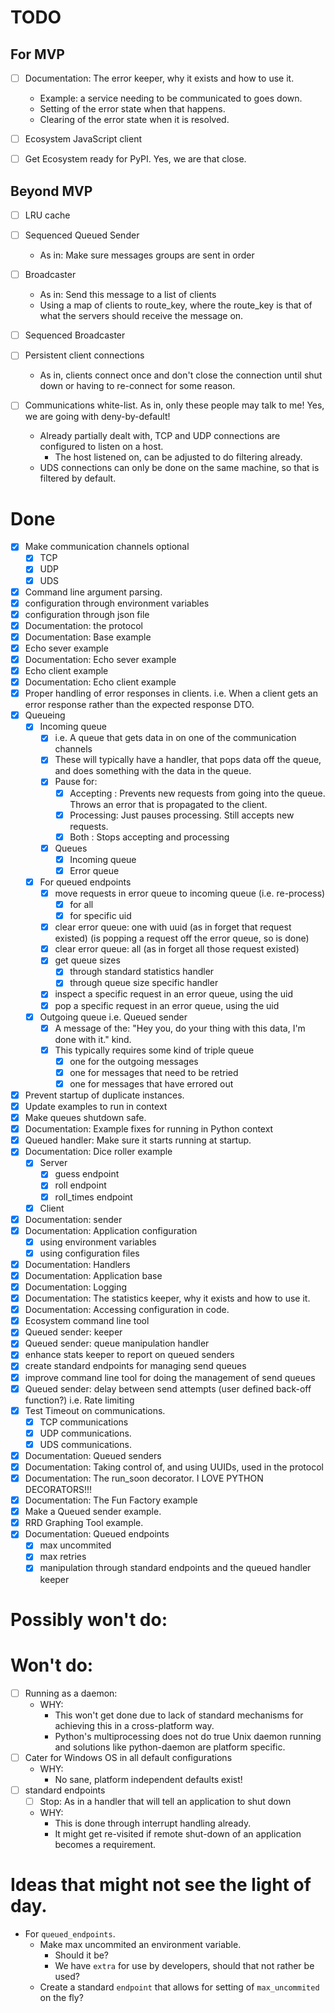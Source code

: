 # TODO

## For MVP
- [ ] Documentation: The error keeper, why it exists and how to use it.
  - Example: a service needing to be communicated to goes down.
  - Setting of the error state when that happens.
  - Clearing of the error state when it is resolved.

- [ ] Ecosystem JavaScript client

- [ ] Get Ecosystem ready for PyPI. Yes, we are that close.

## Beyond MVP
- [ ] LRU cache

- [ ] Sequenced Queued Sender
  - As in: Make sure messages groups are sent in order

- [ ] Broadcaster
  - As in: Send this message to a list of clients
  - Using a map of clients to route_key, where the route_key is that of what the servers should receive the message on.

- [ ] Sequenced Broadcaster

- [ ] Persistent client connections
  - As in, clients connect once and don't close the connection until shut down or having to re-connect for some reason.

- [ ] Communications white-list. As in, only these people may talk to me! Yes, we are going with deny-by-default!
  - Already partially dealt with, TCP and UDP connections are configured to listen on a host.
    - The host listened on, can be adjusted to do filtering already.
  - UDS connections can only be done on the same machine, so that is filtered by default.

# Done
- [X] Make communication channels optional
  - [X] TCP
  - [X] UDP
  - [X] UDS
- [X] Command line argument parsing.
- [X] configuration through environment variables
- [X] configuration through json file
- [X] Documentation: the protocol
- [X] Documentation: Base example
- [X] Echo sever example
- [X] Documentation: Echo sever example
- [X] Echo client example
- [X] Documentation: Echo client example
- [X] Proper handling of error responses in clients. i.e. When a client gets an error response rather than the expected response DTO.
- [X] Queueing
  - [X] Incoming queue
    - [X] i.e. A queue that gets data in on one of the communication channels
    - [X] These will typically have a handler, that pops data off the queue, and does something with the data in the queue.
    - [X] Pause for:
      - [X] Accepting : Prevents new requests from going into the queue. Throws an error that is propagated to the client.
      - [X] Processing: Just pauses processing. Still accepts new requests.
      - [X] Both      : Stops accepting and processing
    - [X] Queues
      - [X] Incoming queue
      - [X] Error queue
  - [X] For queued endpoints
    - [X] move requests in error queue to incoming queue (i.e. re-process)
      - [X] for all
      - [X] for specific uid
    - [X] clear error queue: one with uuid (as in forget that request existed) (is popping a request off the error queue, so is done)
    - [X] clear error queue: all (as in forget all those request existed)
    - [X] get queue sizes
      - [X] through standard statistics handler
      - [X] through queue size specific handler
    - [X] inspect a specific request in an error queue, using the uid
    - [X] pop a specific request in an error queue, using the uid
  - [X] Outgoing queue i.e. Queued sender
    - [X] A message of the: "Hey you, do your thing with this data, I'm done with it." kind.
    - [X] This typically requires some kind of triple queue
      - [X] one for the outgoing messages
      - [X] one for messages that need to be retried
      - [X] one for messages that have errored out
- [X] Prevent startup of duplicate instances.
- [X] Update examples to run in context 
- [X] Make queues shutdown safe.
- [X] Documentation: Example fixes for running in Python context
- [X] Queued handler: Make sure it starts running at startup.
- [X] Documentation: Dice roller example
  - [X] Server
    - [X] guess endpoint
    - [X] roll endpoint
    - [X] roll_times endpoint
  - [X] Client
- [X] Documentation: sender
- [X] Documentation: Application configuration
  - [X] using environment variables
  - [X] using configuration files
- [X] Documentation: Handlers
- [X] Documentation: Application base
- [X] Documentation: Logging
- [X] Documentation: The statistics keeper, why it exists and how to use it.
- [X] Documentation: Accessing configuration in code.
- [X] Ecosystem command line tool
- [X] Queued sender: keeper
- [X] Queued sender: queue manipulation handler
- [X] enhance stats keeper to report on queued senders
- [X] create standard endpoints for managing send queues
- [X] improve command line tool for doing the management of send queues
- [X] Queued sender: delay between send attempts (user defined back-off function?) i.e. Rate limiting
- [X] Test Timeout on communications.
  - [X] TCP communications
  - [X] UDP communications.
  - [X] UDS communications.
- [X] Documentation: Queued senders
- [X] Documentation: Taking control of, and using UUIDs, used in the protocol
- [X] Documentation: The run_soon decorator. I LOVE PYTHON DECORATORS!!!
- [X] Documentation: The Fun Factory example
- [X] Make a Queued sender example.
- [X] RRD Graphing Tool example.
- [X] Documentation: Queued endpoints
  - [X] max uncommited
  - [X] max retries
  - [X] manipulation through standard endpoints and the queued handler keeper

# Possibly won't do:

# Won't do:
- [ ] Running as a daemon:
  - WHY:
    - This won't get done due to lack of standard mechanisms for achieving this in a cross-platform way.
    - Python's multiprocessing does not do true Unix daemon running and solutions like python-daemon are platform specific.
- [ ] Cater for Windows OS in all default configurations
  - WHY:
    - No sane, platform independent defaults exist!
- [ ] standard endpoints
  - [ ] Stop: As in a handler that will tell an application to shut down
  - WHY:
    - This is done through interrupt handling already.
    - It might get re-visited if remote shut-down of an application becomes a requirement.

# Ideas that might not see the light of day.

- For `queued_endpoints`.
  - Make max uncommited an environment variable.
    - Should it be?
    - We have `extra` for use by developers, should that not rather be used?
  - Create a standard `endpoint` that allows for setting of `max_uncommited` on the fly?


